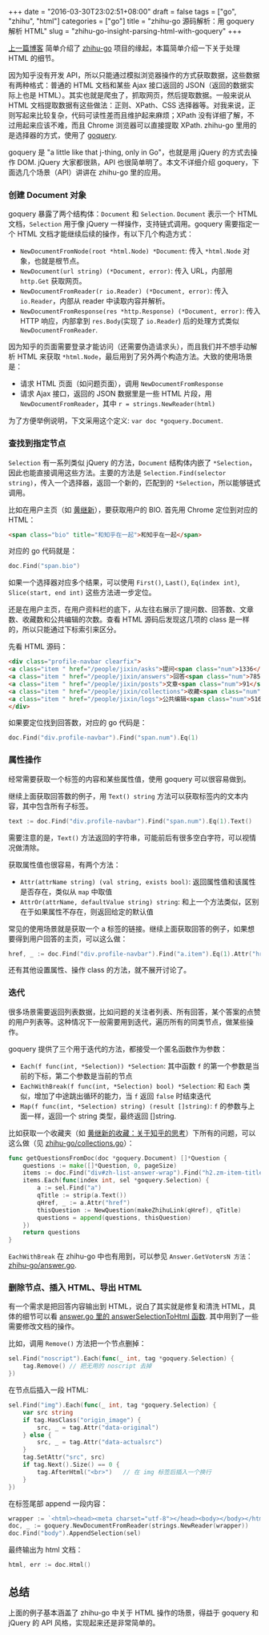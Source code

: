 +++
date = "2016-03-30T23:02:51+08:00"
draft = false
tags = ["go", "zhihu", "html"]
categories = ["go"]
title = "zhihu-go 源码解析：用 goquery 解析 HTML"
slug = "zhihu-go-insight-parsing-html-with-goquery"
+++

[上一篇博客](/posts/2016/03/zhihu-go/) 简单介绍了 [zhihu-go](https://github.com/DeanThompson/zhihu-go) 项目的缘起，本篇简单介绍一下关于处理 HTML 的细节。

因为知乎没有开发 API，所以只能通过模拟浏览器操作的方式获取数据，这些数据有两种格式：普通的 HTML 文档和某些 Ajax 接口返回的 JSON（返回的数据实际上也是 HTML）。其实也就是爬虫了，抓取网页，然后提取数据。一般来说从 HTML 文档提取数据有这些做法：正则、XPath、CSS 选择器等。对我来说，正则写起来比较复杂，代码可读性差而且维护起来麻烦；XPath 没有详细了解，不过用起来应该不难，而且 Chrome 浏览器可以直接提取 XPath. zhihu-go 里用的是选择器的方式，使用了 [goquery](https://github.com/PuerkitoBio/goquery).

goquery 是 "a little like that j-thing, only in Go"，也就是用 jQuery 的方式去操作 DOM. jQuery 大家都很熟，API 也很简单明了。本文不详细介绍 goquery，下面选几个场景（API）讲讲在 zhihu-go 里的应用。

<!--more-->

### 创建 Document 对象

goquery 暴露了两个结构体：`Document` 和 `Selection`. `Document` 表示一个 HTML 文档，`Selection` 用于像 jQuery 一样操作，支持链式调用。goquery 需要指定一个 HTML 文档才能继续后续的操作，有以下几个构造方式：

* `NewDocumentFromNode(root *html.Node) *Document`: 传入 `*html.Node` 对象，也就是根节点。
* `NewDocument(url string) (*Document, error)`: 传入 URL，内部用 `http.Get` 获取网页。
* `NewDocumentFromReader(r io.Reader) (*Document, error)`: 传入 `io.Reader`，内部从 reader 中读取内容并解析。
* `NewDocumentFromResponse(res *http.Response) (*Document, error)`: 传入 HTTP 响应，内部拿到 `res.Body`(实现了 `io.Reader`) 后的处理方式类似 `NewDocumentFromReader`.

因为知乎的页面需要登录才能访问（还需要伪造请求头），而且我们并不想手动解析 HTML 来获取 `*html.Node`，最后用到了另外两个构造方法。大致的使用场景是：

* 请求 HTML 页面（如问题页面），调用 `NewDocumentFromResponse`
* 请求 Ajax 接口，返回的 JSON 数据里是一些 HTML 片段，用 `NewDocumentFromReader`，其中 `r = strings.NewReader(html)`

为了方便举例说明，下文采用这个定义: `var doc *goquery.Document`.

### 查找到指定节点

`Selection` 有一系列类似 jQuery 的方法，`Document` 结构体内嵌了 `*Selection`，因此也能直接调用这些方法。主要的方法是 `Selection.Find(selector string)`，传入一个选择器，返回一个新的，匹配到的 `*Selection`，所以能够链式调用。

比如在用户主页（如 [黄继新](https://www.zhihu.com/people/jixin)），要获取用户的 BIO. 首先用 Chrome 定位到对应的 HTML：

```html
<span class="bio" title="和知乎在一起">和知乎在一起</span>
```

对应的 go 代码就是：

```go
doc.Find("span.bio")
```

如果一个选择器对应多个结果，可以使用 `First()`, `Last()`, `Eq(index int)`, `Slice(start, end int)` 这些方法进一步定位。

还是在用户主页，在用户资料栏的底下，从左往右展示了提问数、回答数、文章数、收藏数和公共编辑的次数。查看 HTML 源码后发现这几项的 class 是一样的，所以只能通过下标索引来区分。

先看 HTML 源码：

```html
<div class="profile-navbar clearfix">
<a class="item " href="/people/jixin/asks">提问<span class="num">1336</span></a>
<a class="item " href="/people/jixin/answers">回答<span class="num">785</span></a>
<a class="item " href="/people/jixin/posts">文章<span class="num">91</span></a>
<a class="item " href="/people/jixin/collections">收藏<span class="num">44</span></a>
<a class="item " href="/people/jixin/logs">公共编辑<span class="num">51648</span></a>
</div>
```

如果要定位找到回答数，对应的 go 代码是：

```go
doc.Find("div.profile-navbar").Find("span.num").Eq(1)
```

### 属性操作

经常需要获取一个标签的内容和某些属性值，使用 goquery 可以很容易做到。

继续上面获取回答数的例子，用 `Text() string` 方法可以获取标签内的文本内容，其中包含所有子标签。

```go
text := doc.Find("div.profile-navbar").Find("span.num").Eq(1).Text()    // "785"
```

需要注意的是，`Text()` 方法返回的字符串，可能前后有很多空白字符，可以视情况做清除。

获取属性值也很容易，有两个方法：

* `Attr(attrName string) (val string, exists bool)`: 返回属性值和该属性是否存在，类似从 `map` 中取值
* `AttrOr(attrName, defaultValue string) string`: 和上一个方法类似，区别在于如果属性不存在，则返回给定的默认值

常见的使用场景就是获取一个 a 标签的链接。继续上面获取回答的例子，如果想要得到用户回答的主页，可以这么做：

```go
href, _ := doc.Find("div.profile-navbar").Find("a.item").Eq(1).Attr("href")
```

还有其他设置属性、操作 class 的方法，就不展开讨论了。

### 迭代

很多场景需要返回列表数据，比如问题的关注者列表、所有回答，某个答案的点赞的用户列表等。这种情况下一般需要用到迭代，遍历所有的同类节点，做某些操作。

goquery 提供了三个用于迭代的方法，都接受一个匿名函数作为参数：

* `Each(f func(int, *Selection)) *Selection`: 其中函数 `f` 的第一个参数是当前的下标，第二个参数是当前的节点
* `EachWithBreak(f func(int, *Selection) bool) *Selection`: 和 `Each` 类似，增加了中途跳出循环的能力，当 `f` 返回 `false` 时结束迭代
* `Map(f func(int, *Selection) string) (result []string)`: `f` 的参数与上面一样，返回一个 string 类型，最终返回 []string.

比如获取一个收藏夹（如 [黄继新的收藏：关于知乎的思考](https://www.zhihu.com/collection/19573315)）下所有的问题，可以这么做（见 [zhihu-go/collections.go](https://github.com/DeanThompson/zhihu-go/blob/master/collection.go)）：

```go
func getQuestionsFromDoc(doc *goquery.Document) []*Question {
	questions := make([]*Question, 0, pageSize)
	items := doc.Find("div#zh-list-answer-wrap").Find("h2.zm-item-title")
	items.Each(func(index int, sel *goquery.Selection) {
		a := sel.Find("a")
		qTitle := strip(a.Text())
		qHref, _ := a.Attr("href")
		thisQuestion := NewQuestion(makeZhihuLink(qHref), qTitle)
		questions = append(questions, thisQuestion)
	})
	return questions
}
```

`EachWithBreak` 在 zhihu-go 中也有用到，可以参见 `Answer.GetVotersN 方法`：[zhihu-go/answer.go](https://github.com/DeanThompson/zhihu-go/blob/master/answer.go).

### 删除节点、插入 HTML、导出 HTML

有一个需求是把回答内容输出到 HTML，说白了其实就是修复和清洗 HTML，具体的细节可以看 [answer.go 里的 answerSelectionToHtml 函数](https://github.com/DeanThompson/zhihu-go/blob/master/answer.go#L222). 其中用到了一些需要修改文档的操作。

比如，调用 `Remove()` 方法把一个节点删掉：

```go
sel.Find("noscript").Each(func(_ int, tag *goquery.Selection) {
    tag.Remove() // 把无用的 noscript 去掉
})
```

在节点后插入一段 HTML:

```go
sel.Find("img").Each(func(_ int, tag *goquery.Selection) {
    var src string
    if tag.HasClass("origin_image") {
        src, _ = tag.Attr("data-original")
    } else {
        src, _ = tag.Attr("data-actualsrc")
    }
    tag.SetAttr("src", src)
    if tag.Next().Size() == 0 {
        tag.AfterHtml("<br>")   // 在 img 标签后插入一个换行
    }
})
```

在标签尾部 append 一段内容：

```go
wrapper := `<html><head><meta charset="utf-8"></head><body></body></html>`
doc, _ := goquery.NewDocumentFromReader(strings.NewReader(wrapper))
doc.Find("body").AppendSelection(sel)
```

最终输出为 html 文档：

```go
html, err := doc.Html()
```

## 总结

上面的例子基本涵盖了 zhihu-go 中关于 HTML 操作的场景，得益于 goquery 和 jQuery 的 API 风格，实现起来还是非常简单的。
